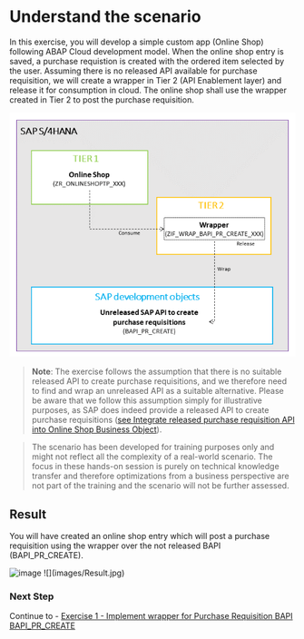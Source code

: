 # Understand the scenario

In this exercise,  you will develop a simple custom app (Online Shop) following ABAP Cloud development model. When the online shop entry is saved, a purchase requistion is created with the ordered item selected by the user. 
Assuming there is no released API available for purchase requisition, we will create a wrapper in Tier 2 (API Enablement layer) and release it for consumption in cloud. The online shop shall use the wrapper created in Tier 2 to post the purchase requisition.

![](images/scenario_overview.png)


><b>Note</b>:
The exercise follows the assumption that there is no suitable released API to create purchase requisitions, and we therefore need to find and wrap an unreleased API as a suitable alternative. Please be aware that we follow this assumption simply for illustrative purposes, as SAP does indeed provide a released API to create purchase requisitions (<a href="https://developers.sap.com/tutorials/abap-s4hanacloud-purchasereq-integrate-api.html">see Integrate released purchase requisition API into Online Shop Business Object</a>).                                                                        

>The scenario has been developed for training purposes only and might not reflect all the complexity of a real-world scenario. The focus in these hands-on session is purely on technical knowledge transfer and therefore optimizations from a business perspective are not part of the training and the scenario will not be further assessed. 

## Result
You will have created an online shop entry which will post a purchase requisition using the wrapper over the not released BAPI (BAPI_PR_CREATE).

<img width="935" alt="image" src="https://github.com/SAP-samples/teched2023-DT168/assets/102820487/3b42cc3f-1fd8-41d2-be83-e6682d17c295">
![](images/Result.jpg)

### Next Step
Continue to - [Exercise 1 - Implement wrapper for Purchase Requisition BAPI BAPI_PR_CREATE](../ex1/README.md)
